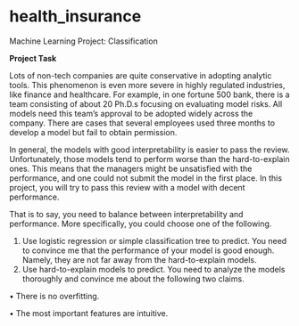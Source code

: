 # health_insurance
Machine Learning Project: Classification

**Project Task**

Lots of non-tech companies are quite conservative in adopting analytic tools. This phenomenon is even more severe in highly regulated industries, like finance and healthcare. For example, in one fortune 500 bank, there is a team consisting of about 20 Ph.D.s focusing on evaluating model risks. All models need this team’s approval to be adopted widely across the company. There are cases that several employees used three months to develop a model but fail to obtain permission. 

In general, the models with good interpretability is easier to pass the review. Unfortunately, those models tend to perform worse than the hard-to-explain ones. This means that the managers might be unsatisfied with the performance, and one could not submit the model in the first place. In this project, you will try to pass this review with a model with decent performance.

That is to say, you need to balance between interpretability and performance. More specifically, you could choose one of the following.
1. Use logistic regression or simple classification tree to predict. You need to convince me that the performance of your model is good enough. Namely, they are not far away from the hard-to-explain models.
2. Use hard-to-explain models to predict. You need to analyze the models thoroughly and convince me about the following two claims.

• There is no overfitting.

• The most important features are intuitive.
